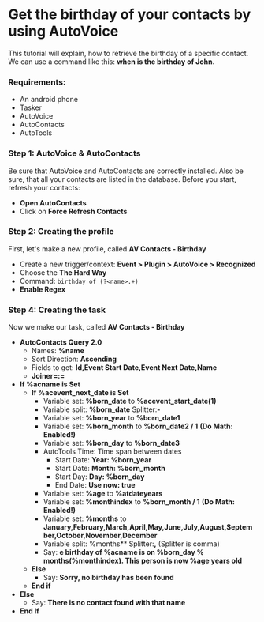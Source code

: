 # Get the birthday of your contacts by using AutoVoice
This tutorial will explain, how to retrieve the birthday of a specific contact.
We can use a command like this: **when is the birthday of John.**

### Requirements:
- An android phone
- Tasker
- AutoVoice
- AutoContacts
- AutoTools

### Step 1: AutoVoice & AutoContacts
Be sure that AutoVoice and AutoContacts are correctly installed. Also be sure, that all your contacts are listed in the database.
Before you start, refresh your contacts:
- **Open AutoContacts**
- Click on **Force Refresh Contacts**

### Step 2: Creating the profile
First, let's make a new profile, called **AV Contacts - Birthday**
- Create a new trigger/context: **Event > Plugin > AutoVoice > Recognized**
- Choose the **The Hard Way**
- Command: ```birthday of (?<name>.+)```
- **Enable Regex**

### Step 4: Creating the task
Now we make our task, called **AV Contacts - Birthday**
- **AutoContacts Query 2.0**
  - Names: **%name**
  - Sort Direction: **Ascending**
  - Fields to get: **Id,Event Start Date,Event Next Date,Name**
  - **Joiner=:=**
- **If %acname is Set**
  - **If %acevent_next_date is Set**
    - Variable set: **%born_date** to **%acevent_start_date(1)**
    - Variable split: **%born_date** Splitter:**-**
    - Variable set: **%born_year** to **%born_date1**
    - Variable set: **%born_month** to **%born_date2 / 1** **(Do Math: Enabled!)**
    - Variable set: **%born_day** to **%born_date3**
    - AutoTools Time: Time span between dates
      - Start Date: **Year: %born_year**
      - Start Date: **Month: %born_month**
      - Start Day: **Day: %born_day**
      - End Date: **Use now: true**
    - Variable set: **%age** to **%atdateyears**
    - Variable set: **%monthindex** to **%born_month / 1** **(Do Math: Enabled!)**
    - Variable set: **%months** to **January,February,March,April,May,June,July,August,September,October,November,December**
    - Variable split: %months** Splitter:**,** (Splitter is comma)
    - Say: **e birthday of %acname is on %born_day % months(%monthindex). This person is now %age years old**
  - **Else**
    - Say: **Sorry, no birthday has been found**
  - **End if**
- **Else**  
  - Say: **There is no contact found with that name**
- **End If**
